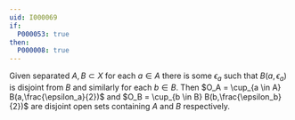 ```yaml
---
uid: I000069
if:
  P000053: true
then:
  P000008: true
---
```


Given separated $A,B \subset X$ for each $a \in A$ there is some $\epsilon_a$ such that $B(a,\epsilon_a)$ is disjoint from $B$ and similarly for each $b \in B$. Then $O_A = \cup_{a \in A} B(a,\frac{\epsilon_a}{2})$ and $O_B = \cup_{b \in B} B(b,\frac{\epsilon_b}{2})$ are disjoint open sets containing $A$ and $B$ respectively.

